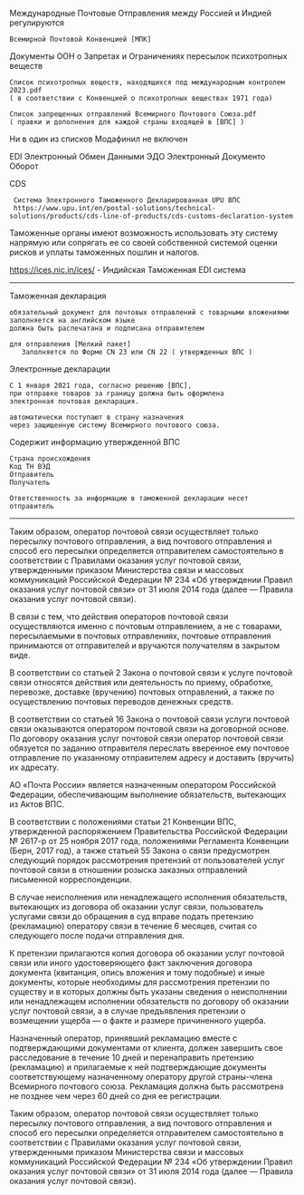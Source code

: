 Международные Почтовые Отправления между Россией и Индией регулируются

    Всемирной Почтовой Конвенцией [МПК]

Документы ООН о Запретах и Ограничениях пересылок психотропных веществ
    
    Список психотропных веществ, находящихся под международным контролем 2023.pdf
    ( в соответствии с Конвенцией о психотропных веществах 1971 года)

    Список запрещенных отправлений Всемирного Почтового Союза.pdf
    ( правки и дополнения для каждой страны входящей в [ВПС] )

Ни в один из списков Модафинил не включен


EDI Электронный Обмен Данными
ЭДО Электронный Документо Оборот

CDS 
    
     Система Электронного Таможенного Декларированная UPU ВПС
     https://www.upu.int/en/postal-solutions/technical-solutions/products/cds-line-of-products/cds-customs-declaration-system


Таможенные органы имеют возможность использовать эту систему напрямую или сопрягать ее со своей собственной системой оценки рисков и уплаты таможенных пошлин и налогов.


https://ices.nic.in/ices/ - Индийская Таможенная EDI система


----------------------------------------------------------------

Таможенная декларация

    обязательный документ для почтовых отправлений с товарными вложениями
    заполняется на английском языке
    должна быть распечатана и подписана отправителем
    
    для отправления [Мелкий пакет]
       Заполняется по Форме CN 23 или CN 22 ( утвержденных ВПС )


Электронные декларации

    С 1 января 2021 года, согласно решению [ВПС], 
    при отправке товаров за границу должна быть оформлена 
    электронная почтовая декларация. 

    автоматически поступают в страну назначения 
    через защищенную систему Всемирного почтового союза. 


Содержит информацию утвержденной ВПС

    Страна происхождения
    Код ТН ВЭД
    Отправитель
    Получатель

    Ответственность за информацию в таможенной декларации несет отправитель


    




------------------------------------------------------------

Таким образом, оператор почтовой связи осуществляет только пересылку почтового отправления, а вид почтового отправления и способ его пересылки определяется отправителем самостоятельно в соответствии с Правилами оказания услуг почтовой связи, утвержденными приказом Министерства связи и массовых коммуникаций Российской Федерации № 234 «Об утверждении Правил оказания услуг почтовой связи» от 31 июля 2014 года (далее — Правила оказания услуг почтовой связи).

В связи с тем, что действия операторов почтовой связи осуществляются именно с почтовым отправлением, а не с товарами, пересылаемыми в почтовых отправлениях, почтовые отправления принимаются от отправителей и вручаются получателям в закрытом виде.

В соответствии со статьей 2 Закона о почтовой связи к услуге почтовой связи относятся действия или деятельность по приему, обработке, перевозке, доставке (вручению) почтовых отправлений, а также по осуществлению почтовых переводов денежных средств.

В соответствии со статьей 16 Закона о почтовой связи услуги почтовой связи оказываются оператором почтовой связи на договорной основе. По договору оказания услуг почтовой связи оператор почтовой связи обязуется по заданию отправителя переслать вверенное ему почтовое отправление по указанному отправителем адресу и доставить (вручить) их адресату.


АО «Почта России» является назначенным оператором Российской Федерации, обеспечивающим выполнение обязательств, вытекающих из Актов ВПС.


В соответствии с положениями статьи 21 Конвенции ВПС, утвержденной распоряжением Правительства Российской Федерации № 2617-р от 25 ноября 2017 года, положениями Регламента Конвенции (Берн, 2017 год), а также статьей 55 Закона о связи предусмотрен следующий порядок рассмотрения претензий от пользователей услуг почтовой связи в отношении розыска заказных отправлений письменной корреспонденции.

В случае неисполнения или ненадлежащего исполнения обязательств, вытекающих из договора об оказании услуг связи, пользователь услугами связи до обращения в суд вправе подать претензию (рекламацию) оператору связи в течение 6 месяцев, считая со следующего после подачи отправления дня.

К претензии прилагаются копия договора об оказании услуг почтовой связи или иного удостоверяющего факт заключения договора документа (квитанция, опись вложения и тому подобные) и иные документы, которые необходимы для рассмотрения претензии по существу и в которых должны быть указаны сведения о неисполнении или ненадлежащем исполнении обязательств по договору об оказании услуг почтовой связи, а в случае предъявления претензии о возмещении ущерба — о факте и размере причиненного ущерба.

Назначенный оператор, принявший рекламацию вместе с подтверждающими документами от клиента, должен завершить свое расследование в течение 10 дней и перенаправить претензию (рекламацию) и прилагаемые к ней подтверждающие документы соответствующему назначенному оператору другой страны-члена Всемирного почтового союза. Рекламация должна быть рассмотрена не позднее чем через 60 дней со дня ее регистрации.


Таким образом, оператор почтовой связи осуществляет только пересылку почтового отправления, а вид почтового отправления и способ его пересылки определяется отправителем самостоятельно в соответствии с Правилами оказания услуг почтовой связи, утвержденными приказом Министерства связи и массовых коммуникаций Российской Федерации № 234 «Об утверждении Правил оказания услуг почтовой связи» от 31 июля 2014 года (далее — Правила оказания услуг почтовой связи).
